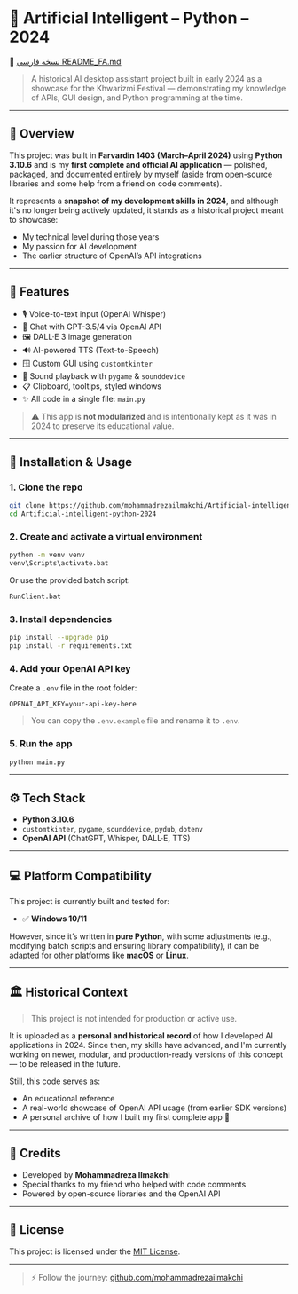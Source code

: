# 🧠 Artificial Intelligent – Python – 2024
📄 [نسخه فارسی README_FA.md](./README_FA.md)
> A historical AI desktop assistant project built in early 2024 as a showcase for the Khwarizmi Festival — demonstrating my knowledge of APIs, GUI design, and Python programming at the time.

---

## 📜 Overview

This project was built in **Farvardin 1403 (March–April 2024)** using **Python 3.10.6** and is my **first complete and official AI application** — polished, packaged, and documented entirely by myself (aside from open-source libraries and some help from a friend on code comments).

It represents a **snapshot of my development skills in 2024**, and although it's no longer being actively updated, it stands as a historical project meant to showcase:
- My technical level during those years
- My passion for AI development
- The earlier structure of OpenAI’s API integrations

---

## 🚀 Features

- 🎙️ Voice-to-text input (OpenAI Whisper)
- 🧠 Chat with GPT-3.5/4 via OpenAI API
- 🖼️ DALL·E 3 image generation
- 🔊 AI-powered TTS (Text-to-Speech)
- 🪟 Custom GUI using `customtkinter`
- 🎵 Sound playback with `pygame` & `sounddevice`
- 📋 Clipboard, tooltips, styled windows
- ✨ All code in a single file: `main.py`

> ⚠️ This app is **not modularized** and is intentionally kept as it was in 2024 to preserve its educational value.

---

## 💾 Installation & Usage

### 1. Clone the repo

```bash
git clone https://github.com/mohammadrezailmakchi/Artificial-intelligent-python-2024.git
cd Artificial-intelligent-python-2024
```

### 2. Create and activate a virtual environment

```bash
python -m venv venv
venv\Scripts\activate.bat
```

Or use the provided batch script:

```bash
RunClient.bat
```

### 3. Install dependencies

```bash
pip install --upgrade pip
pip install -r requirements.txt
```

### 4. Add your OpenAI API key

Create a `.env` file in the root folder:

```
OPENAI_API_KEY=your-api-key-here
```

> You can copy the `.env.example` file and rename it to `.env`.

### 5. Run the app

```bash
python main.py
```

---

## ⚙️ Tech Stack

- **Python 3.10.6**
- `customtkinter`, `pygame`, `sounddevice`, `pydub`, `dotenv`
- **OpenAI API** (ChatGPT, Whisper, DALL·E, TTS)

---

## 💻 Platform Compatibility

This project is currently built and tested for:

- ✅ **Windows 10/11**

However, since it’s written in **pure Python**, with some adjustments (e.g., modifying batch scripts and ensuring library compatibility), it can be adapted for other platforms like **macOS** or **Linux**.

---

## 🏛 Historical Context

> This project is not intended for production or active use.

It is uploaded as a **personal and historical record** of how I developed AI applications in 2024. Since then, my skills have advanced, and I'm currently working on newer, modular, and production-ready versions of this concept — to be released in the future.

Still, this code serves as:
- An educational reference
- A real-world showcase of OpenAI API usage (from earlier SDK versions)
- A personal archive of how I built my first complete app 💪

---

## 🤝 Credits

- Developed by **Mohammadreza Ilmakchi**  
- Special thanks to my friend who helped with code comments  
- Powered by open-source libraries and the OpenAI API

---

## 🔐 License

This project is licensed under the [MIT License](LICENSE).

---

> ⚡ Follow the journey: [github.com/mohammadrezailmakchi](https://github.com/mohammadrezailmakchi)